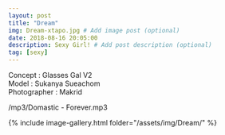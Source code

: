 ```yaml
---
layout: post
title: "Dream"
img: Dream-xtapo.jpg # Add image post (optional)
date: 2018-08-16 20:05:00
description: Sexy Girl! # Add post description (optional)
tag: [sexy]
---
```

Concept : Glasses Gal V2  
Model : Sukanya Sueachom  
Photographer : Makrid                    

/mp3/Domastic - Forever.mp3

{% include image-gallery.html folder="/assets/img/Dream/" %}
